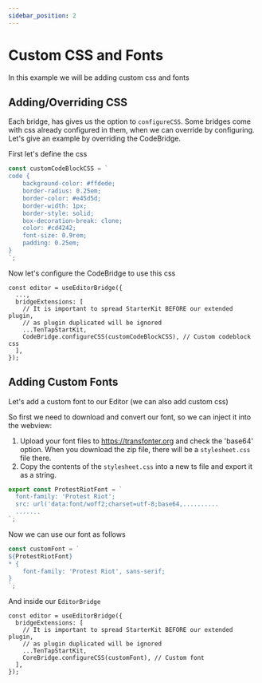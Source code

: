 ```yaml
---
sidebar_position: 2
---
```


# Custom CSS and Fonts

In this example we will be adding custom css and fonts

## Adding/Overriding CSS

Each bridge, has gives us the option to `configureCSS`. Some bridges come with css already configured in them, when we can override by configuring.
Let's give an example by overriding the CodeBridge.

First let's define the css

```ts
const customCodeBlockCSS = `
code {
    background-color: #ffdede;
    border-radius: 0.25em;
    border-color: #e45d5d;
    border-width: 1px;
    border-style: solid;
    box-decoration-break: clone;
    color: #cd4242;
    font-size: 0.9rem;
    padding: 0.25em;
}
`;
```

Now let's configure the CodeBridge to use this css

```tsx
const editor = useEditorBridge({
  ...,
  bridgeExtensions: [
    // It is important to spread StarterKit BEFORE our extended plugin,
    // as plugin duplicated will be ignored
    ...TenTapStartKit,
    CodeBridge.configureCSS(customCodeBlockCSS), // Custom codeblock css
  ],
});
```

## Adding Custom Fonts

Let's add a custom font to our Editor (we can also add custom css)

So first we need to download and convert our font, so we can inject it into the webview:

1. Upload your font files to https://transfonter.org and check the 'base64' option. When you download the zip file, there will be a `stylesheet.css` file there.
2. Copy the contents of the `stylesheet.css` into a new ts file and export it as a string.

```ts
export const ProtestRiotFont = `
  font-family: 'Protest Riot';
  src: url('data:font/woff2;charset=utf-8;base64,..........
  .......
`;
```

Now we can use our font as follows

```ts
const customFont = `
${ProtestRiotFont}
* {
    font-family: 'Protest Riot', sans-serif;
}
`;
```

And inside our `EditorBridge`

```tsx
const editor = useEditorBridge({
  bridgeExtensions: [
    // It is important to spread StarterKit BEFORE our extended plugin,
    // as plugin duplicated will be ignored
    ...TenTapStartKit,
    CoreBridge.configureCSS(customFont), // Custom font
  ],
});
```
